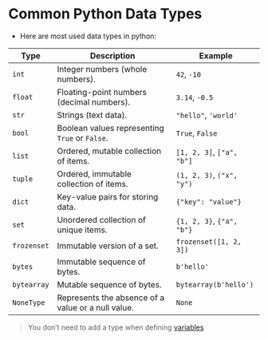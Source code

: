 # Common Python Data Types

- Here are most used data types in python:

| **Type**    | **Description**                                    | **Example**               |
| ----------- | -------------------------------------------------- | ------------------------- |
| `int`       | Integer numbers (whole numbers).                   | `42`, `-10`               |
| `float`     | Floating-point numbers (decimal numbers).          | `3.14`, `-0.5`            |
| `str`       | Strings (text data).                               | `"hello"`, `'world'`      |
| `bool`      | Boolean values representing `True` or `False`.     | `True`, `False`           |
| `list`      | Ordered, mutable collection of items.              | `[1, 2, 3]`, `["a", "b"]` |
| `tuple`     | Ordered, immutable collection of items.            | `(1, 2, 3)`, `("x", "y")` |
| `dict`      | Key-value pairs for storing data.                  | `{"key": "value"}`        |
| `set`       | Unordered collection of unique items.              | `{1, 2, 3}`, `{"a", "b"}` |
| `frozenset` | Immutable version of a set.                        | `frozenset([1, 2, 3])`    |
| `bytes`     | Immutable sequence of bytes.                       | `b'hello'`                |
| `bytearray` | Mutable sequence of bytes.                         | `bytearray(b'hello')`     |
| `NoneType`  | Represents the absence of a value or a null value. | `None`                    |
> You don’t need to add a type when defining [variables](computer-science/docs/python/variables.md) 